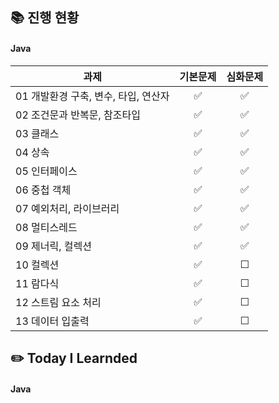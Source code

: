## 📚 진행 현황

#### Java

| 과제                                 | 기본문제 | 심화문제 |
| ------------------------------------ | :------: | :------: |
| 01 개발환경 구축, 변수, 타입, 연산자 |    ✅    |    ✅    |
| 02 조건문과 반복문, 참조타입         |    ✅    |    ✅    |
| 03 클래스                            |    ✅    |    ✅    |
| 04 상속                              |    ✅    |    ✅    |
| 05 인터페이스                        |    ✅    |    ✅     |
| 06 중첩 객체                         |    ✅     |    ✅     |
| 07 예외처리, 라이브러리              |    ✅    |    ✅     |
| 08 멀티스레드                        |    ✅     |    ✅     |
| 09 제너릭, 컬렉션                    |    ✅     |    ✅     |
| 10 컬렉션                            |    ✅     |    ☐     |
| 11 람다식                            |    ✅     |    ☐     |
| 12 스트림 요소 처리                  |    ✅     |    ☐     |
| 13 데이터 입출력                     |    ✅     |    ☐     |

## ✏️ Today I Learnded

#### Java
